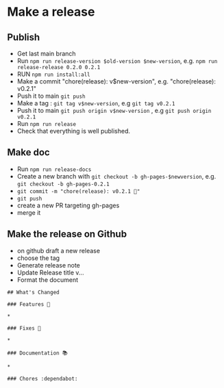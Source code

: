 # Make a release

## Publish

- Get last main branch
- Run `npm run release-version $old-version $new-version`, e.g. `npm run release-release 0.2.0 0.2.1`
- RUN `npm run install:all`
- Make a commit "chore(release): v$new-version", e.g. "chore(release): v0.2.1"
- Push it to main `git push`
- Make a tag : `git tag v$new-version`, e.g `git tag v0.2.1`
- Push it to main `git push origin v$new-version` , e.g `git push origin v0.2.1`
- Run `npm run release`
- Check that everything is well published.

## Make doc

- Run `npm run release-docs`
- Create a new branch with `git checkout -b gh-pages-$newversion`, e.g. `git checkout -b gh-pages-0.2.1`
- `git commit -m "chore(release): v0.2.1 🚀"`
- `git push`
- create a new PR targeting gh-pages
- merge it

## Make the release on Github

- on github draft a new release
- choose the tag
- Generate release note
- Update Release title v...
- Format the document

```
## What's Changed

### Features 🚀

*

### Fixes 🐛

*

### Documentation 📚

*

### Chores :dependabot:
```
